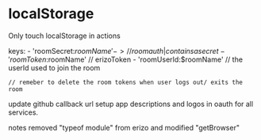 # localStorage
  Only touch localStorage in actions

  keys: 
    - 'roomSecret:$roomName' ->  // room auth | contains a secret
    - 'roomToken:$roomName' // erizoToken
    - 'roomUserId:$roomName' // the userId used to join the room

    // remeber to delete the room tokens when user logs out/ exits the room


update github callback url 
setup app descriptions and logos in oauth for all services.

notes
removed "typeof module" from erizo and modified  "getBrowser"